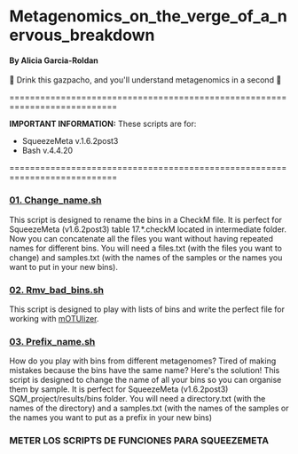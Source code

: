 # Metagenomics_on_the_verge_of_a_nervous_breakdown
#### By Alicia Garcia-Roldan
:tropical_drink: Drink this gazpacho, and you'll understand metagenomics in a second :tropical_drink:

===========================================================================

**IMPORTANT INFORMATION:** These scripts are for:
  + SqueezeMeta v.1.6.2post3 
  + Bash v.4.4.20

===========================================================================

### [01. Change_name.sh](https://github.com/AliciaGR5/Metagenomics_on_the_verge_of_a_nervous_breakdown/blob/main/01.%20Change_name.sh)
This script is designed to rename the bins in a CheckM file. It is perfect for SqueezeMeta (v1.6.2post3) table 17.*.checkM located in intermediate folder.
Now you can concatenate all the files you want without having repeated names for different bins. 
You will need a files.txt (with the files you want to change) and samples.txt (with the names of the samples or the names you want to put in your new bins).

### [02. Rmv_bad_bins.sh](https://github.com/AliciaGR5/Metagenomics_on_the_verge_of_a_nervous_breakdown/blob/main/02.%20Rmv_bad_bins.sh)
This script is designed to play with lists of bins and write the perfect file for working with [mOTUlizer](https://github.com/moritzbuck/mOTUlizer).

### [03. Prefix_name.sh](https://github.com/AliciaGR5/Metagenomics_on_the_verge_of_a_nervous_breakdown/blob/main/03.%20Prefix_name.sh)
How do you play with bins from different metagenomes? Tired of making mistakes because the bins have the same name? Here's the solution! This script is designed
to change the name of all your bins so you can organise them by sample.
It is perfect for SqueezeMeta (v1.6.2post3) SQM_project/results/bins folder. 
You will need a directory.txt (with the names of the directory) and a samples.txt (with the names of the samples or the names you want to put as a prefix in your new bins)



### METER LOS SCRIPTS DE FUNCIONES PARA SQUEEZEMETA
